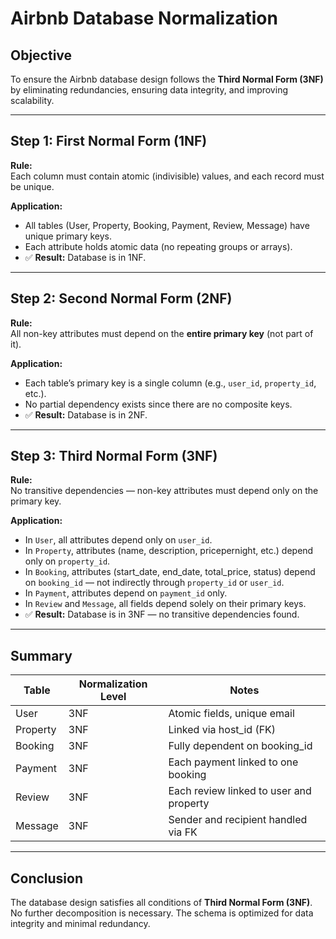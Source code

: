 # Airbnb Database Normalization

## Objective
To ensure the Airbnb database design follows the **Third Normal Form (3NF)** by eliminating redundancies, ensuring data integrity, and improving scalability.

---

## Step 1: First Normal Form (1NF)
**Rule:**  
Each column must contain atomic (indivisible) values, and each record must be unique.

**Application:**
- All tables (User, Property, Booking, Payment, Review, Message) have unique primary keys.
- Each attribute holds atomic data (no repeating groups or arrays).
- ✅ **Result:** Database is in 1NF.

---

## Step 2: Second Normal Form (2NF)
**Rule:**  
All non-key attributes must depend on the **entire primary key** (not part of it).

**Application:**
- Each table’s primary key is a single column (e.g., `user_id`, `property_id`, etc.).
- No partial dependency exists since there are no composite keys.
- ✅ **Result:** Database is in 2NF.

---

## Step 3: Third Normal Form (3NF)
**Rule:**  
No transitive dependencies — non-key attributes must depend only on the primary key.

**Application:**
- In `User`, all attributes depend only on `user_id`.
- In `Property`, attributes (name, description, pricepernight, etc.) depend only on `property_id`.
- In `Booking`, attributes (start_date, end_date, total_price, status) depend on `booking_id` — not indirectly through `property_id` or `user_id`.
- In `Payment`, attributes depend on `payment_id` only.
- In `Review` and `Message`, all fields depend solely on their primary keys.
- ✅ **Result:** Database is in 3NF — no transitive dependencies found.

---

## Summary
| Table | Normalization Level | Notes |
|--------|---------------------|-------|
| User | 3NF | Atomic fields, unique email |
| Property | 3NF | Linked via host_id (FK) |
| Booking | 3NF | Fully dependent on booking_id |
| Payment | 3NF | Each payment linked to one booking |
| Review | 3NF | Each review linked to user and property |
| Message | 3NF | Sender and recipient handled via FK |

---

## Conclusion
The database design satisfies all conditions of **Third Normal Form (3NF)**.  
No further decomposition is necessary. The schema is optimized for data integrity and minimal redundancy.


